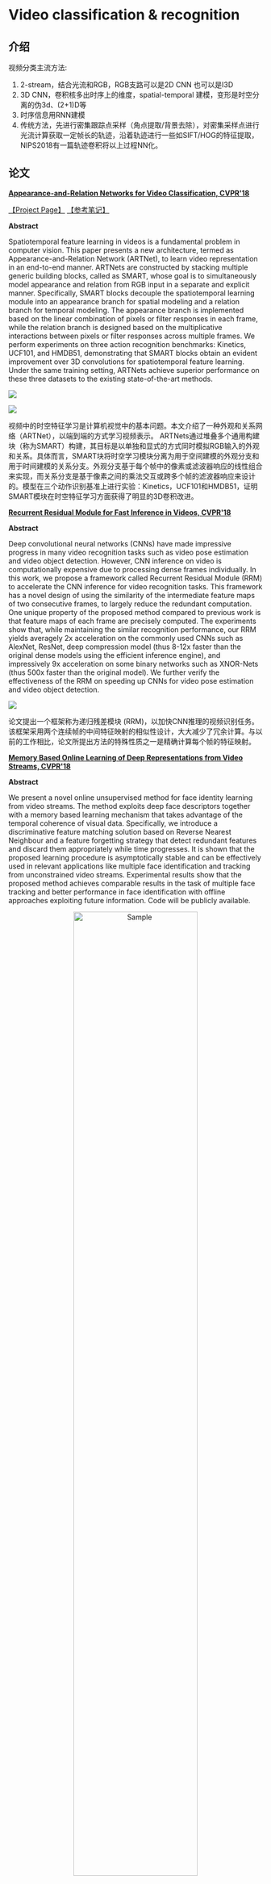 # Video classification & recognition

## 介绍

视频分类主流方法:

1. 2-stream，结合光流和RGB，RGB支路可以是2D CNN 也可以是I3D
2. 3D CNN，卷积核多出时序上的维度，spatial-temporal 建模，变形是时空分离的伪3d、(2+1)D等
3. 时序信息用RNN建模
4. 传统方法，先进行密集跟踪点采样（角点提取/背景去除），对密集采样点进行光流计算获取一定帧长的轨迹，沿着轨迹进行一些如SIFT/HOG的特征提取，NIPS2018有一篇轨迹卷积将以上过程NN化。

## 论文

**[Appearance-and-Relation Networks for Video Classification, CVPR'18](https://arxiv.org/abs/1711.09125)**

[【Project Page】](https://github.com/wanglimin/ARTNet)
[【参考笔记】](https://zhuanlan.zhihu.com/p/32197854)

**Abstract**

Spatiotemporal feature learning in videos is a fundamental problem in computer vision. This paper presents a new architecture, termed as Appearance-and-Relation Network (ARTNet), to learn video representation in an end-to-end manner. ARTNets are constructed by stacking multiple generic building blocks, called as SMART, whose goal is to simultaneously model appearance and relation from RGB input in a separate and explicit manner. Specifically, SMART blocks decouple the spatiotemporal learning module into an appearance branch for spatial modeling and a relation branch for temporal modeling. The appearance branch is implemented based on the linear combination of pixels or filter responses in each frame, while the relation branch is designed based on the multiplicative interactions between pixels or filter responses across multiple frames. We perform experiments on three action recognition benchmarks: Kinetics, UCF101, and HMDB51, demonstrating that SMART blocks obtain an evident improvement over 3D convolutions for spatiotemporal feature learning. Under the same training setting, ARTNets achieve superior performance on these three datasets to the existing state-of-the-art methods.

![](images/0089.png)

![](images/0090.png)

视频中的时空特征学习是计算机视觉中的基本问题。本文介绍了一种外观和关系网络（ARTNet），以端到端的方式学习视频表示。 ARTNets通过堆叠多个通用构建块（称为SMART）构建，其目标是以单独和显式的方式同时模拟RGB输入的外观和关系。具体而言，SMART块将时空学习模块分离为用于空间建模的外观分支和用于时间建模的关系分支。外观分支基于每个帧中的像素或滤波器响应的线性组合来实现，而关系分支是基于像素之间的乘法交互或跨多个帧的滤波器响应来设计的。模型在三个动作识别基准上进行实验：Kinetics，UCF101和HMDB51，证明SMART模块在时空特征学习方面获得了明显的3D卷积改进。

**[Recurrent Residual Module for Fast Inference in Videos, CVPR'18](https://arxiv.org/abs/1802.09723)**

**Abstract**

Deep convolutional neural networks (CNNs) have made impressive progress in many video recognition tasks such as video pose estimation and video object detection. However, CNN inference on video is computationally expensive due to processing dense frames individually. In this work, we propose a framework called Recurrent Residual Module (RRM) to accelerate the CNN inference for video recognition tasks. This framework has a novel design of using the similarity of the intermediate feature maps of two consecutive frames, to largely reduce the redundant computation. One unique property of the proposed method compared to previous work is that feature maps of each frame are precisely computed. The experiments show that, while maintaining the similar recognition performance, our RRM yields averagely 2x acceleration on the commonly used CNNs such as AlexNet, ResNet, deep compression model (thus 8-12x faster than the original dense models using the efficient inference engine), and impressively 9x acceleration on some binary networks such as XNOR-Nets (thus 500x faster than the original model). We further verify the effectiveness of the RRM on speeding up CNNs for video pose estimation and video object detection.

![](images/0091.png)

论文提出一个框架称为递归残差模块 (RRM)，以加快CNN推理的视频识别任务。该框架采用两个连续帧的中间特征映射的相似性设计，大大减少了冗余计算。与以前的工作相比，论文所提出方法的特殊性质之一是精确计算每个帧的特征映射。

**[Memory Based Online Learning of Deep Representations from Video Streams, CVPR'18](https://arxiv.org/abs/1711.07368)**

**Abstract**

We present a novel online unsupervised method for face identity learning from video streams. The method exploits deep face descriptors together with a memory based learning mechanism that takes advantage of the temporal coherence of visual data. Specifically, we introduce a discriminative feature matching solution based on Reverse Nearest Neighbour and a feature forgetting strategy that detect redundant features and discard them appropriately while time progresses. It is shown that the proposed learning procedure is asymptotically stable and can be effectively used in relevant applications like multiple face identification and tracking from unconstrained video streams. Experimental results show that the proposed method achieves comparable results in the task of multiple face tracking and better performance in face identification with offline approaches exploiting future information. Code will be publicly available.

<p align="center"><img src=images/0092.png alt="Sample"  width="70%" height="70%"></p>

论文提出一种在线无监督方法用于从视频流中进行面部身份学习。该方法利用深度描述符和基于记忆的学习机制，并利用视觉数据的时间一致性。文章引入了一种基于反向最近邻的判别特征匹配解决方案和一种特征遗忘策略，该策略可以检测冗余特征并在时间推移时适当地丢弃它们。 结果表明，所提出的学习过程是渐近稳定的，可以有效地用于相关应用，如多面部识别和无约束视频流的跟踪。

**[Geometry Guided Convolutional Neural Networks for Self-Supervised Video Representation Learning, CVPR'18](https://cseweb.ucsd.edu/~haosu/papers/cvpr18_geometry_predictive_learning.pdf)**

**Abstract**

It is often laborious and costly to manually annotate videos for training high-quality video recognition models, so there has been some work and interest in exploring alternative, cheap, and yet often noisy and indirect training signals for learning the video representations. However, these signals are still coarse, supplying supervision at the whole video frame level, and subtle, sometimes enforcing the learning agent to solve problems that are even hard for humans. In this paper, we instead explore geometry, a grand new type of auxiliary supervision for the self-supervised learning of video representations. In particular, we extract pixel-wise geometry information as flow fields and disparity maps from synthetic imagery and real 3D movies, respectively. Although the geometry and highlevel semantics are seemingly distant topics, surprisingly, we find that the convolutional neural networks pre-trained by the geometry cues can be effectively adapted to semantic video understanding tasks. In addition, we also find that a progressive training strategy can foster a better neural network for the video recognition task than blindly pooling the distinct sources of geometry cues together. Extensive results on video dynamic scene recognition and action recognition tasks show that our geometry guided networks significantly outperform the competing methods that are trained with other types of labeling-free supervision signals.

![](images/0093.png)

文章从几何角度提出一种用于视频表示的自我监督学习的新型辅助监督，作者分别从合成图像和真实3D电影中提取像素的几何信息作为流场和视差图。虽然几何和高级语义看似无关，但是由几何线索预先训练的卷积神经网络可以有效地适应语义视频理解任务。此外，作者发现渐进式训练策略可以为视频识别任务创建更好的神经网络，而不是盲目地将几何线索的不同来源汇集在一起​​。视频动态场景识别和动作识别任务的广泛结果表明，文章提出的几何引导网络明显优于使用其他类型的无标记监控信号进行训练的竞争方法。

**[Learning Latent Super-Events to Detect Multiple Activities in Videos, CVPR'18](http://openaccess.thecvf.com/content_cvpr_2018/papers/Piergiovanni_Learning_Latent_Super-Events_CVPR_2018_paper.pdf)**

[【Project Page】](https://github.com/piergiaj/super-events-cvpr18)

**Abstract**

In this paper, we introduce the concept of learning latent super-events from activity videos, and present how it benefits activity detection in continuous videos. We define a super-event as a set of multiple events occurring together in videos with a particular temporal organization; it is the opposite concept of sub-events. Real-world videos contain multiple activities and are rarely segmented (e.g., surveillance videos), and learning latent super-events allows the model to capture how the events are temporally related in videos. We design temporal structure filters that enable the model to focus on particular sub-intervals of the videos, and use them together with a soft attention mechanism to learn representations of latent super-events. Super-event representations are combined with per-frame or per-segment CNNs to provide frame-level annotations. Our approach is designed to be fully differentiable, enabling end-to-end learning of latent super-event representations jointly with the activity detector using them. Our experiments with multiple public video datasets confirm that the proposed concept of latent super-event learning significantly benefits activity detection, advancing the state-of-the-arts.

![](images/0094.png)

在视频中学习潜在的超级事件来做多活动检测。这篇文章关注于更细粒度的检测，用的数据集是MUTITHUMOS，在THUMOS的基础上加了一些数据，平均每段视频内的活动更多。目前的方法基本都更关注候选段的决策，而忽略了整段视频的时序结构和上下文信息，连续的视频中有很多上下文信息都可以帮助做更好的动作检测。所以文章提出了一个超级事件的概念，与子事件相对应，一个超级事件包含一系列的子事件，是相互关联的子事件的集合。题目名为潜在的超级事件，是因为这些超级事件和子事件的定义是无需标注的。文章还提出了一个时间结构过滤器来学习每类的软注意力权重从而得到超级事件表现，用它来逐帧分类。首先将整段视频输入网络，对每帧或每个局部段落学习一个特征，这里用到了RNN还用到全卷积的网络来对每帧学习一个类别分数，然后把这些特征输入到M个时间结构过滤器里，时间结构过滤器由若干个柯西分布组成，它可以让模型知道哪些时间间隔和帧级检测相关。

**[Compressed Video Action Recognition, CVPR'18](http://openaccess.thecvf.com/content_cvpr_2018/papers/Wu_Compressed_Video_Action_CVPR_2018_paper.pdf)**

[【Project Page】](https://github.com/chaoyuaw/pytorch-coviar)
[【Blog(Chinese)1】](https://blog.csdn.net/perfects110/article/details/84329491)
[【Blog(Chinese)2】](https://blog.csdn.net/Dongjiuqing/article/details/84678962)

**Abstract**

Training robust deep video representations has proven to be much more challenging than learning deep image representations. This is in part due to the enormous size of raw video streams and the high temporal redundancy; the true and interesting signal is often drowned in too much irrelevant data. Motivated by that the superfluous information can be reduced by up to two orders of magnitude by video compression (using H.264, HEVC, etc.), we propose to train a deep network directly on the compressed video. 

This representation has a higher information density, and we found the training to be easier. In addition, the signals in a compressed video provide free, albeit noisy, motion information. We propose novel techniques to use them effectively. Our approach is about 4.6 times faster than Res3D and 2.7 times faster than ResNet-152. On the task of action recognition, our approach outperforms all the other methods on the UCF-101, HMDB-51, and Charades dataset.

<p align="center"><img src=images/0095.png alt="Sample"  width="70%" height="70%"></p>

训练一个稳定的视频表示比学习深度图像表示更加具有挑战性。由于原始视频的尺寸巨大，时间信息大量冗余，那些真正有用的信号通常被大量的无关数据淹没，通过视频压缩可以将信息量减少多达两个数量级。文章提出直接在神经网络上训练压缩的视频。这种表示的特征有更高的信息密度，训练起来更加简单。在动作识别的任务上，文中的方法优于UCF-101，HMDB-51和Charades数据集上的所有其他方法。

**[Video Representation Learning Using Discriminative Pooling, CVPR'18](http://openaccess.thecvf.com/content_cvpr_2018/papers/Wang_Video_Representation_Learning_CVPR_2018_paper.pdf)**

[【Project Page】](https://github.com/3xwangDot/SVMP)

**Abstract**

Popular deep models for action recognition in videos generate independent predictions for short clips, which are then pooled heuristically to assign an action label to the full video segment. As not all frames may characterize the underlying action---indeed, many are common across multiple actions---pooling schemes that impose equal importance on all frames might be unfavorable. In an attempt to tackle this problem, we propose discriminative pooling, based on the notion that among the deep features generated on all short clips, there is at least one that characterizes the action. To this end, we learn a (nonlinear) hyperplane that separates this unknown, yet discriminative, feature from the rest. Applying multiple instance learning in a large-margin setup, we use the parameters of this separating hyperplane as a descriptor for the full video segment. Since these parameters are directly related to the support vectors in a max-margin framework, they serve as robust representations for pooling of the features. We formulate a joint objective and an efficient solver that learns these hyperplanes per video and the corresponding action classifiers over the hyperplanes. Our pooling scheme is end-to-end trainable within a deep framework. We report results from experiments on three benchmark datasets spanning a variety of challenges and demonstrate state-of-the-art performance across these tasks.

![](images/0096.png)

用于视频中动作识别的深度模型通常生成针对短片的独立预测，然后通过启发式方法将其分配给完整视频片段。由于并非所有框架都可以表征基础行动，对所有框架施加同等重要性的方案是不利的。文章提出判别性池化，基于这样一种观念，即在所有短片段中生成的深层特征中，至少有一个表征该动作。模型学习了一种（非线性）超平面，它将这种未知但有辨别力的特征与其余特征区分开来；在大边距设置中应用多实例学习，使用该分离超平面的参数作为完整视频片段的描述符。作者制定一个联合目标和一个有效的求解器，可以在每个视频中学习这些超平面，并在超平面上学习相应的动作分类器；最终的方案是在深层框架内端到端的可训练方案。

**[Optical Flow Guided Feature: A Fast and Robust Motion Representation for Video Action Recognition, CVPR'18](https://arxiv.org/abs/1711.11152)**

[【Project Page】](https://github.com/kevin-ssy/Optical-Flow-Guided-Feature)

**Abstract**

Motion representation plays a vital role in human action recognition in videos. In this study, we introduce a novel compact motion representation for video action recognition, named Optical Flow guided Feature (OFF), which enables the network to distill temporal information through a fast and robust approach. The OFF is derived from the definition of optical flow and is orthogonal to the optical flow. The derivation also provides theoretical support for using the difference between two frames. By directly calculating pixel-wise spatiotemporal gradients of the deep feature maps, the OFF could be embedded in any existing CNN based video action recognition framework with only a slight additional cost. It enables the CNN to extract spatiotemporal information, especially the temporal information between frames simultaneously. This simple but powerful idea is validated by experimental results. The network with OFF fed only by RGB inputs achieves a competitive accuracy of 93.3% on UCF-101, which is comparable with the result obtained by two streams (RGB and optical flow), but is 15 times faster in speed. Experimental results also show that OFF is complementary to other motion modalities such as optical flow. When the proposed method is plugged into the state-of-the-art video action recognition framework, it has 96:0% and 74:2% accuracy on UCF-101 and HMDB-51 respectively. The code for this project is available at this https URL.

<p align="center"><img src=images/0097.png alt="Sample"  width="70%" height="70%"></p>

<p align="center"><img src=images/0098.png alt="Sample"  width="70%" height="70%"></p>

文章提出了一个叫做光流引导的特征（Optical Flow guided Feature，OFF）。时间信息是视频行为识别的关键，而光流可以很好的表征时间信息，其在视频分析领域已经被很多工作证明是一个很有用的特征。但是目前的双流网络Two-Stream在训练时仍然比较麻烦，因为需要单独对视频提取光流图，然后送到网络的另一至进行训练；而且如果数据集很大的话，光流图和RGB图像合起来得有原视频数据大小的好几倍，也十分消耗硬盘空间。因此思考如何利用单流网络同时利用RGB特征以及类似光流的特征去进行训练是一个值得思考的问题。本文提出的光流引导特征（OFF），它使网络能够通过快速和稳健的方法提取时间信息。 OFF由光流的定义导出，并与光流正交。该特征由水平和垂直方向上的特征图的空间梯度以及从不同帧的特征图之间的差异获得的时间梯度组成，OFF操作是CNN特征上的像素级运算，而且所有操作都是可导的，因此整个过程是可以端到端训练的，而且可以应用到仅有RGB输入的网络中去同时有效提取空间和时间特征。

**[NeuralNetwork-Viterbi: A Framework for Weakly Supervised Video Learning, CVPR'18 Spotlight](https://arxiv.org/abs/1805.06875)**

[【Project Page】](https://github.com/alexanderrichard/NeuralNetwork-Viterbi)

**Abstract**

Video learning is an important task in computer vision and has experienced increasing interest over the recent years. Since even a small amount of videos easily comprises several million frames, methods that do not rely on a frame-level annotation are of special importance. In this work, we propose a novel learning algorithm with a Viterbi-based loss that allows for online and incremental learning of weakly annotated video data. We moreover show that explicit context and length modeling leads to huge improvements in video segmentation and labeling tasks andinclude these models into our framework. On several action segmentation benchmarks, we obtain an improvement of up to 10% compared to current state-of-the-art methods.

<p align="center"><img src=images/0099.png alt="Sample"  width="70%" height="70%"></p>

由于即使少量视频也容易包含数百万帧，因此不依赖帧级标注的方法特别重要。在这项工作中，作者提出了一种基于 Viterbi 损失的新型学习算法，允许在线和增量学习弱标注视频数据。此外显式的上下文和长度建模可以帮助视频分割和标签任务方面取得巨大提升。在几个行为分割基准数据集上，与当前最先进的方法相比，作者的方法获得了高达10％的提高。

**[Temporal Deformable Residual Networks for Action Segmentation in Videos, CVPR'18](http://openaccess.thecvf.com/content_cvpr_2018/papers/Lei_Temporal_Deformable_Residual_CVPR_2018_paper.pdf)**

**Abstract**

This paper is about temporal segmentation of human actions in videos. We introduce a new model – temporal deformable residual network (TDRN) – aimed at analyzing video intervals at multiple temporal scales for labeling video frames. Our TDRN computes two parallel temporal streams: i) Residual stream that analyzes video information at its full temporal resolution, and ii) Pooling/unpooling stream that captures long-range video information at different scales. The former facilitates local, fine-scale action segmentation, and the latter uses multiscale context for improving accuracy of frame classification. These two streams are computed by a set of temporal residual modules with deformable convolutions, and fused by temporal residuals at the full video resolution. Our evaluation on the University of Dundee 50 Salads, Georgia Tech Egocentric Activities, and JHU-ISI Gesture and Skill Assessment Working Set demonstrates that TDRN outperforms the state of the art in frame-wise segmentation accuracy, segmental edit score, and segmental overlap F1 score.

本文是关于视频中人类行为的时间分割。文章引入了一种新的模型 - 时间可变形残差网络（TDRN） - 旨在分析多个时间尺度的视频间隔，以标记视频帧。TDRN计算两个并行时间流：i）以完整时间分辨率分析视频信息的剩余流，以及ii）以不同比例捕获远程视频信息的池/解组流。前者促进局部的精细尺度动作分割，后者使用多尺度上下文来提高帧分类的准确性。这两个流由具有可变形卷积的一组时间残余模块计算，并且在完整视频分辨率下由时间残差融合。

## 参考

[【知乎】简评 | Video Action Recognition 的近期进展](https://zhuanlan.zhihu.com/p/59915784)

[【知乎】Video Analysis相关领域解读之Action Recognition(行为识别)](https://zhuanlan.zhihu.com/p/26460437)

[【CSDN】3D CNN框架结构各层计算](https://blog.csdn.net/auto1993/article/details/70948249)

[【CSDN】Temporal Action Detection (时序动作检测)综述](https://blog.csdn.net/qq_33278461/article/details/80720104)
